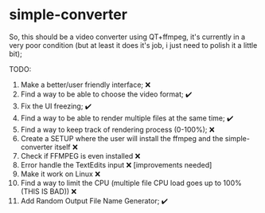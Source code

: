 # simple-converter

So, this should be a video converter using QT+ffmpeg, it's currently in a very poor condition (but at least it does it's job, i just need to polish it a little bit);

TODO:
1. Make a better/user friendly interface; ❌
2. Find a way to be able to choose the video format; ✔️
3. Fix the UI freezing; ✔️
4. Find a way to be able to render multiple files at the same time; ✔️
5. Find a way to keep track of rendering process (0-100%); ❌
6. Create a SETUP where the user will install the ffmpeg and the simple-converter itself ❌
7. Check if FFMPEG is even installed ❌
8. Error handle the TextEdits input ❌ [improvements needed]
9. Make it work on Linux ❌
10. Find a way to limit the CPU (multiple file CPU load goes up to 100% (THIS IS BAD)) ❌
11. Add Random Output File Name Generator; ✔️
   
